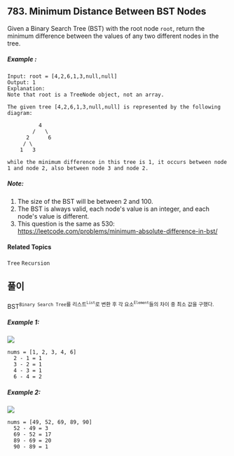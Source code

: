 ## 783. Minimum Distance Between BST Nodes

Given a Binary Search Tree (BST) with the root node `root`, return the minimum difference between the values of any two different nodes in the tree.

##### Example : 

```
Input: root = [4,2,6,1,3,null,null]
Output: 1
Explanation:
Note that root is a TreeNode object, not an array.

The given tree [4,2,6,1,3,null,null] is represented by the following diagram:

          4
        /   \
      2      6
     / \    
    1   3  

while the minimum difference in this tree is 1, it occurs between node 1 and node 2, also between node 3 and node 2.
```

##### Note:

1. The size of the BST will be between 2 and 100.
2. The BST is always valid, each node's value is an integer, and each node's value is different.
3. This question is the same as 530: https://leetcode.com/problems/minimum-absolute-difference-in-bst/

#### Related Topics

`Tree` `Recursion`

## 풀이

BST<sup>`Binary Search Tree`를 리스트<sup>`List`</sup>로 변환 후 각 요소<sup>`Element`</sup>들의 차이 중 최소 값을 구했다.

##### Example 1:

![](https://i.imgur.com/btRVxcr.png)

```
nums = [1, 2, 3, 4, 6]
  2 - 1 = 1
  3 - 2 = 1
  4 - 3 = 1
  6 - 4 = 2
```

##### Example 2:

![](https://i.imgur.com/m2jafqJ.png)

```
nums = [49, 52, 69, 89, 90]
  52 - 49 = 3
  69 - 52 = 17
  89 - 69 = 20
  90 - 89 = 1
```